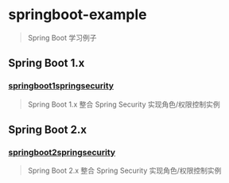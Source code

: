 # springboot-example
> Spring Boot 学习例子

## Spring Boot 1.x
### [springboot1springsecurity](https://github.com/godcheese/springboot-example/tree/master/springboot1springsecurity)
> Spring Boot 1.x 整合 Spring Security 实现角色/权限控制实例



## Spring Boot 2.x

### [springboot2springsecurity](https://github.com/godcheese/springboot-example/tree/master/springboot2springsecurity)

> Spring Boot 2.x 整合 Spring Security 实现角色/权限控制实例

